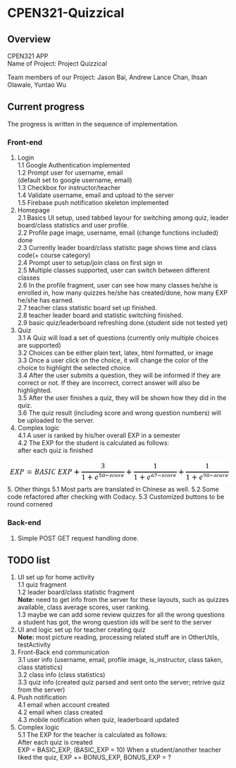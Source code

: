 # CPEN321-Quizzical

## Overview
 CPEN321 APP  
Name of Project: Project Quizzical

Team members of our Project: Jason Bai, Andrew Lance Chan, Ihsan Olawale, Yuntao Wu

## Current progress  

The progress is written in the sequence of implementation.  

### Front-end  
1. Login  
1.1 Google Authentication implemented  
1.2 Prompt user for username, email  
(default set to google username, email)  
1.3 Checkbox for instructor/teacher  
1.4 Validate username, email and upload to the server  
1.5 Firebase push notification skeleton implemented  
2. Homepage  
2.1 Basics UI setup, used tabbed layour for switching among quiz, leader board/class statistics and user profile.  
2.2 Profile page image, username, email (change functions included) done  
2.3 Currently leader board/class statistic page shows time and class code(+ course category)   
2.4 Prompt user to setup/join class on first sign in  
2.5 Multiple classes supported, user can switch between different classes  
2.6 In the profile fragment, user can see how many classes he/she is enrolled in, how many quizzes he/she has created/done, how many EXP he/she has earned.  
2.7 teacher class statistic board set up finished.  
2.8 teacher leader board and statistic switching finished.  
2.9 basic quiz/leaderboard refreshing done.(student side not tested yet)    
3. Quiz  
3.1 A Quiz will load a set of questions (currently only multiple choices are supported)  
3.2 Choices can be either plain text, latex, html formatted, or image  
3.3 Once a user click on the choice, it will change the color of the choice to highlight the selected choice.  
3.4 After the user submits a question, they will be informed if they are correct or not. If they are incorrect, correct answer will also be highlighted.  
3.5 After the user finishes a quiz, they will be shown how they did in the quiz.  
3.6 The quiz result (including score and wrong question numbers) will be uploaded to the server.  
4. Complex logic  
4.1 A user is ranked by his/her overall EXP in a semester  
4.2 The EXP for the student is calculated as follows:  
after each quiz is finished  
<img src="pics/score_calculation.png"/>  
5. Other things  
5.1 Most parts are translated in Chinese as well.  
5.2 Some code refactored after checking with Codacy.  
5.3 Customized buttons to be round cornered

### Back-end  
1. Simple POST GET request handling done.  

## TODO list
1. UI set up for home activity  
1.1 quiz fragment  
1.2 leader board/class statistic fragment  
**Note:** need to get info from the server for these layouts, such as quizzes available, class average scores, user ranking.  
1.3 maybe we can add some review quizzes for all the wrong questions a student has got, the wrong question ids will be sent to the server  
2. UI and logic set up for teacher creating quiz  
**Note:** most picture reading, processing related stuff are in OtherUtils, testActivity
3. Front-Back end communication  
3.1 user info (username, email, profile image, is_instructor, class taken, class statistics)  
3.2 class info (class statistics)  
3.3 quiz info (created quiz parsed and sent onto the server; retrive quiz from the server)  
4. Push notification  
4.1 email when account created  
4.2 email when class created  
4.3 mobile notification when quiz, leaderboard updated  
5. Complex logic  
5.1 The EXP for the teacher is calculated as follows:  
After each quiz is created  
EXP = BASIC_EXP, (BASIC_EXP = 10)
When a student/another teacher liked the quiz, EXP += BONUS_EXP, BONUS_EXP = ?
